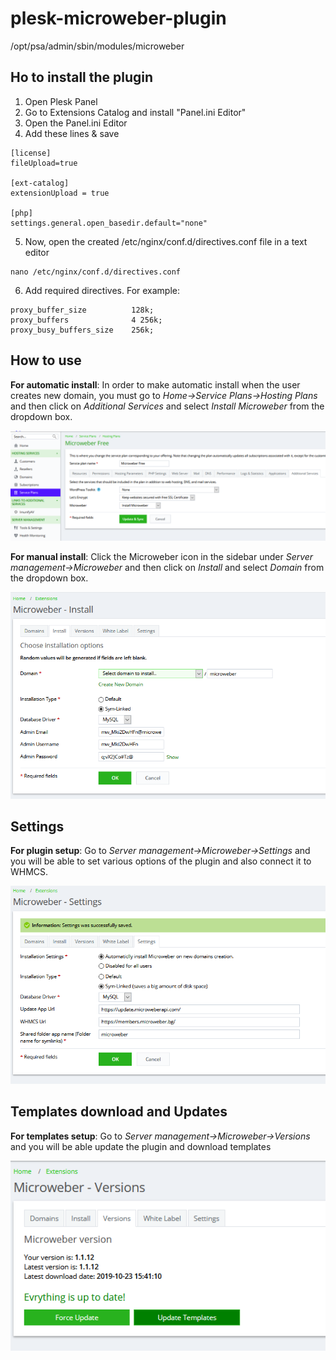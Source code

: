 # plesk-microweber-plugin

/opt/psa/admin/sbin/modules/microweber


## Ho to install the plugin
1. Open Plesk Panel
1. Go to Extensions Catalog and install "Panel.ini Editor"
1. Open the Panel.ini Editor
1. Add these lines & save

```
[license]
fileUpload=true

[ext-catalog] 
extensionUpload = true

[php] 
settings.general.open_basedir.default="none"
```


5. Now, open the created /etc/nginx/conf.d/directives.conf file in a text editor
```
nano /etc/nginx/conf.d/directives.conf
```
6. Add required directives. For example:
```
proxy_buffer_size          128k;
proxy_buffers              4 256k;
proxy_busy_buffers_size    256k;
```

## How to use 


**For automatic install**: In order to make automatic install when the user creates new domain, you must go to *Home->Service Plans->Hosting Plans* and then click on *Additional Services* and select *Install Microweber* from the dropdown box. 
 
![plan.png](assets/plan.png "") 




**For manual install**: Click the Microweber icon in the sidebar under *Server management->Microweber* and then click on *Install* and select *Domain* from the dropdown box. 
 
![plan.png](assets/install.png "") 


## Settings


**For plugin setup**: Go to *Server management->Microweber->Settings* and you will be able to set various options of the plugin and also connect it to WHMCS. 
 
![plan.png](assets/settings.png "") 


## Templates download and Updates 


**For templates setup**: Go to *Server management->Microweber->Versions* and you will be able update the plugin and download templates 
 
![plan.png](assets/versions.png "") 
